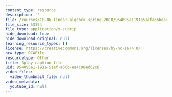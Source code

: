 ```yaml
---
content_type: resource
description: ''
file: /courses/18-06-linear-algebra-spring-2010/954095a1191a51afa66bea4c98ed62c6_nHlE7EgJFds.vtt
file_size: 53154
file_type: application/x-subrip
hide_download: true
hide_download_original: null
learning_resource_types: []
license: https://creativecommons.org/licenses/by-nc-sa/4.0/
ocw_type: OCWFile
resourcetype: Other
title: 3play caption file
uid: 954095a1-191a-51af-a66b-ea4c98ed62c6
video_files:
  video_thumbnail_file: null
video_metadata:
  youtube_id: null
---
```

